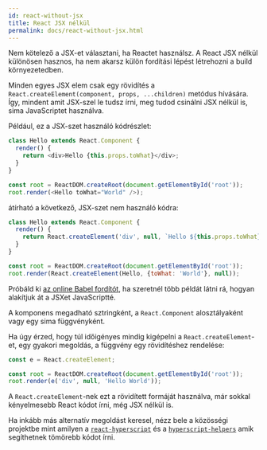 ```yaml
---
id: react-without-jsx
title: React JSX nélkül
permalink: docs/react-without-jsx.html
---
```


Nem kötelező a JSX-et választani, ha Reactet használsz. A React JSX nélkül különösen hasznos, ha nem akarsz külön fordítási lépést létrehozni a build környezetedben.

Minden egyes JSX elem csak egy rövidítés a `React.createElement(component, props, ...children)` metódus hívására. Így, mindent amit JSX-szel le tudsz írni, meg tudod csinálni JSX nélkül is, sima JavaScriptet használva.

Például, ez a JSX-szet használó kódrészlet:

```js
class Hello extends React.Component {
  render() {
    return <div>Hello {this.props.toWhat}</div>;
  }
}

const root = ReactDOM.createRoot(document.getElementById('root'));
root.render(<Hello toWhat="World" />);
```

átírható a következő, JSX-szet nem használó kódra:

```js
class Hello extends React.Component {
  render() {
    return React.createElement('div', null, `Hello ${this.props.toWhat}`);
  }
}

const root = ReactDOM.createRoot(document.getElementById('root'));
root.render(React.createElement(Hello, {toWhat: 'World'}, null));
```

Próbáld ki [az online Babel fordítót](babel://jsx-simple-example), ha szeretnél több példát látni rá, hogyan alakítjuk át a JSXet JavaScriptté.

A komponens megadható sztringként, a `React.Component` alosztályaként vagy egy sima függvényként.

Ha úgy érzed, hogy túl időigényes mindig kigépelni a `React.createElement`-et, egy gyakori megoldás, a függvény egy rövidítéshez rendelése:

```js
const e = React.createElement;

const root = ReactDOM.createRoot(document.getElementById('root'));
root.render(e('div', null, 'Hello World'));
```

A `React.createElement`-nek ezt a rövidített formáját használva, már sokkal kényelmesebb React kódot írni, még JSX nélkül is.

Ha inkább más alternatív megoldást keresel, nézz bele a közösségi projektbe mint amilyen a [`react-hyperscript`](https://github.com/mlmorg/react-hyperscript) és a [`hyperscript-helpers`](https://github.com/ohanhi/hyperscript-helpers) amik segíthetnek tömörebb kódot írni.
